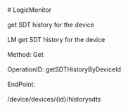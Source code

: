 <br>#     LogicMonitor</br>
<br>get SDT history for the device</br>
<br>LM get SDT history for the device</br>
<br>Method: Get</br>
<br>OperationID: getSDTHistoryByDeviceId</br>
<br>EndPoint:</br>
<br>/device/devices/{id}/historysdts</br>
